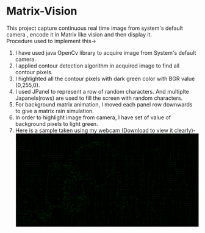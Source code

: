 # Matrix-Vision
This project capture continuous real time image from system's default camera , encode it in Matrix like vision and then display it.
<br/>
Procedure used to implement this->
<br/>
1) I have used java OpenCv library to acquire image from System's default camera.<br/>
2) I applied contour detection algorithm in acquired image to find all contour pixels.<br/>
3) I highlighted all the contour pixels with dark green color with BGR value (0,255,0).<br/>
4) I used JPanel to represent a row of random characters. And multiplte Japanels(rows) are used to fill the screen with random characters.<br/>
5) For background matrix animation, I moved each panel row downwards to give a matrix rain simulation.<br/>
6) In order to highlight image from camera, I have set of value of background pixels to light green.<br/>
7) Here is a sample taken using my webcam (Download to view it clearly)- <br/>![alt text](https://github.com/aditkumar1/Matrix-Vision/blob/master/sample.PNG)


